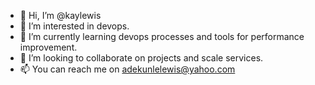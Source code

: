 - 👋 Hi, I’m @kaylewis
- 👀 I’m interested in devops.
- 🌱 I’m currently learning devops processes and tools for performance improvement.
- 💞️ I’m looking to collaborate on projects and scale services.
- 📫 You can reach me on adekunlelewis@yahoo.com

<!---
kaylewis/kaylewis is a ✨ special ✨ repository because its `README.md` (this file) appears on your GitHub profile.
You can click the Preview link to take a look at your changes.
--->
